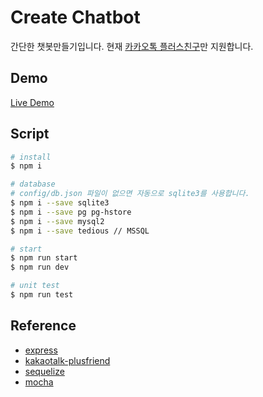 # Create Chatbot

간단한 챗봇만들기입니다.
현재 [카카오톡 플러스친구](https://github.com/plusfriend/auto_reply)만 지원합니다.

## Demo

[Live Demo](https://pf.kakao.com/_xcwBxnC)

## Script


```bash
# install
$ npm i

# database
# config/db.json 파일이 없으면 자동으로 sqlite3를 사용합니다.
$ npm i --save sqlite3
$ npm i --save pg pg-hstore
$ npm i --save mysql2
$ npm i --save tedious // MSSQL

# start
$ npm run start
$ npm run dev

# unit test
$ npm run test
```

## Reference

- [express](http://expressjs.com/)
- [kakaotalk-plusfriend](https://github.com/plusfriend/auto_reply)
- [sequelize](http://docs.sequelizejs.com/)
- [mocha](https://mochajs.org)
